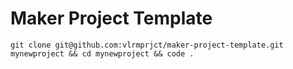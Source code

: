 # Maker Project Template

`git clone git@github.com:vlrmprjct/maker-project-template.git mynewproject && cd mynewproject && code .`
